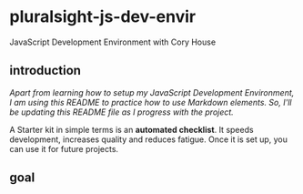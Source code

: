 # pluralsight-js-dev-envir
JavaScript Development Environment with Cory House

## introduction
*Apart from learning how to setup my JavaScript Development Environment, I am using this README to practice how to use Markdown elements. So, I'll be updating this README file as I progress with the project.*

A Starter kit in simple terms is an **automated checklist**. It speeds development, increases quality and reduces fatigue. Once it is set up, you can use it for future projects.

## goal

